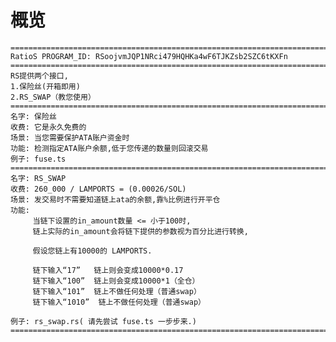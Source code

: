# 概览
    ==============================================================================================
    RatioS PROGRAM_ID: RSoojvmJQP1NRci479HQHKa4wF6TJKZsb2SZC6tKXFn
    ==============================================================================================
    RS提供两个接口,
    1.保险丝(开箱即用)
    2.RS_SWAP（教您使用）
    ==============================================================================================
    名字: 保险丝
    收费: 它是永久免费的
    场景: 当您需要保护ATA账户资金时
    功能: 检测指定ATA账户余额,低于您传递的数量则回滚交易
    例子: fuse.ts
    ==============================================================================================
    名字: RS_SWAP
    收费: 260_000 / LAMPORTS = (0.00026/SOL) 
    场景: 发交易时不需要知道链上ata的余额,靠%比例进行开平仓
    功能: 
         当链下设置的in_amount数量 <= 小于100时, 
         链上实际的in_amount会将链下提供的参数视为百分比进行转换,

         假设您链上有10000的 LAMPORTS.

         链下输入“17”   链上则会变成10000*0.17    
         链下输入“100”  链上则会变成10000*1（全仓） 
         链下输入“101”  链上不做任何处理（普通swap） 
         链下输入“1010”  链上不做任何处理（普通swap） 
    
    例子: rs_swap.rs( 请先尝试 fuse.ts 一步步来.)
    ==============================================================================================

